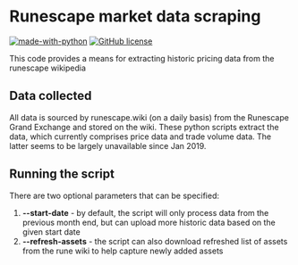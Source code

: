 # Runescape market data scraping

[![made-with-python](https://img.shields.io/badge/Made%20with-Python-1f425f.svg)](https://www.python.org/)
[![GitHub license](https://img.shields.io/github/license/Naereen/StrapDown.js.svg)](https://github.com/Naereen/StrapDown.js/blob/master/LICENSE)

This code provides a means for extracting historic pricing data from the runescape wikipedia

## Data collected

All data is sourced by runescape.wiki (on a daily basis) from the Runescape Grand Exchange and 
stored on the wiki.  These python scripts extract the data, which currently comprises price data 
and trade volume data. The latter seems to be largely unavailable since Jan 2019.

## Running the script

There are two optional parameters that can be specified:

1) **--start-date**  - by default, the script will only process data from the previous month end, but can 
upload more historic data based on the given start date
2) **--refresh-assets** - the script can also download refreshed list of assets from the rune wiki to 
help capture newly added assets
